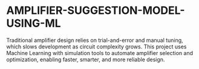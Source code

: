 # AMPLIFIER-SUGGESTION-MODEL-USING-ML
Traditional amplifier design relies on trial-and-error and manual tuning, which slows development as circuit complexity grows. This project uses Machine Learning with simulation tools to automate amplifier selection and optimization, enabling faster, smarter, and more reliable design.
